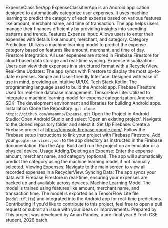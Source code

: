 ExpenseClassifierApp
ExpenseClassifierApp is an Android application designed to automatically categorize user expenses. It uses machine learning to predict the category of each expense based on various features like amount, merchant name, and time of transaction. The app helps users manage their finances efficiently by providing insights into spending patterns and trends.
Features
Expense Input: Allows users to enter their expenses with details like amount, merchant, and category.
Category Prediction: Utilizes a machine learning model to predict the expense category based on features like amount, merchant, and time of day.
Firestore Integration: All user expenses are stored in Firebase Firestore for cloud-based data storage and real-time syncing.
Expense Visualization: Users can view their expenses in a structured format with a RecyclerView.
Real-time Updates: The app syncs with Firestore to display the most up-to-date expenses.
Simple and User-friendly Interface: Designed with ease of use in mind, providing an intuitive UI/UX.
Tech Stack
Kotlin: The programming language used to build the Android app.
Firebase Firestore: Used for real-time database management.
TensorFlow Lite: Utilized to integrate a machine learning model for expense categorization.
Android SDK: The development environment and libraries for building Android apps.
Installation
Clone the Repository: `git clone https://github.com/amannnp/Expense.git`
Open the Project in Android Studio: Open Android Studio and select 'Open an existing project'. Navigate to the cloned repository folder and select it.
Set Up Firebase: Create a Firebase project at https://console.firebase.google.com/. Follow the Firebase setup instructions to link your project with Firebase Firestore. Add your `google-services.json` to the app directory as instructed in the Firebase documentation.
Run the App: Build and run the project on an emulator or a physical device.
Usage
Adding/Deleting an Expense: Enter the expense amount, merchant name, and category (optional). The app will automatically predict the category using the machine learning model if not manually selected.
Viewing Expenses: Navigate to the main screen to view all recorded expenses in a RecyclerView.
Syncing Data: The app syncs your data with Firebase Firestore in real-time, ensuring your expenses are backed up and available across devices.
Machine Learning Model
The model is trained using features like amount, merchant name, and transaction time. The model is exported as a TensorFlow Lite file (`model.tflite`) and integrated into the Android app for real-time predictions.
Contributing
If you'd like to contribute to this project, feel free to open a pull request or submit an issue with your ideas or improvements.
Prepared by
This project was developed by Aman Pandey, a pre-final year B.Tech CSE student, 2026 batch.

